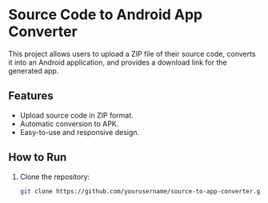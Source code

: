 # Source Code to Android App Converter

This project allows users to upload a ZIP file of their source code, converts it into an Android application, and provides a download link for the generated app.

## Features
- Upload source code in ZIP format.
- Automatic conversion to APK.
- Easy-to-use and responsive design.

## How to Run
1. Clone the repository:
   ```bash
   git clone https://github.com/yourusername/source-to-app-converter.git
